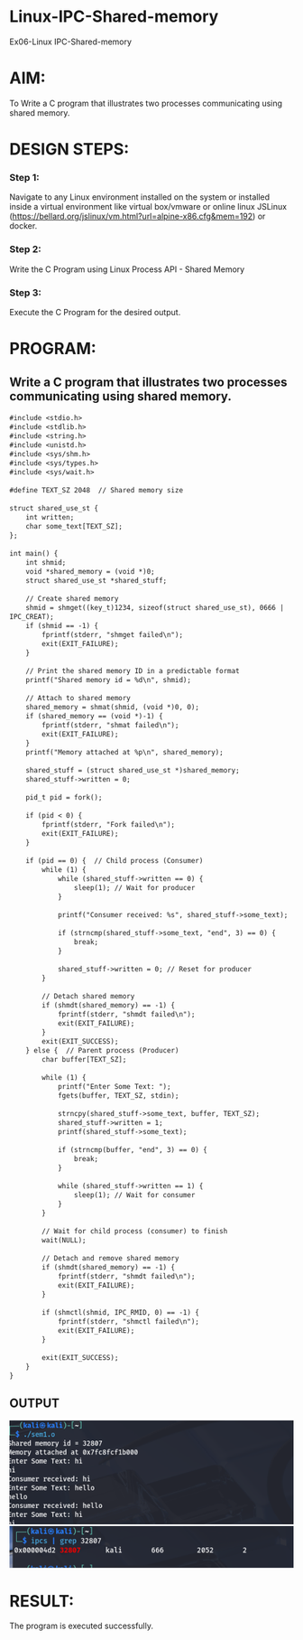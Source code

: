 # Linux-IPC-Shared-memory
Ex06-Linux IPC-Shared-memory

# AIM:
To Write a C program that illustrates two processes communicating using shared memory.

# DESIGN STEPS:

### Step 1:

Navigate to any Linux environment installed on the system or installed inside a virtual environment like virtual box/vmware or online linux JSLinux (https://bellard.org/jslinux/vm.html?url=alpine-x86.cfg&mem=192) or docker.

### Step 2:

Write the C Program using Linux Process API - Shared Memory

### Step 3:

Execute the C Program for the desired output. 

# PROGRAM:

## Write a C program that illustrates two processes communicating using shared memory.

    #include <stdio.h>
    #include <stdlib.h>
    #include <string.h>
    #include <unistd.h>
    #include <sys/shm.h>
    #include <sys/types.h>
    #include <sys/wait.h>

    #define TEXT_SZ 2048  // Shared memory size

    struct shared_use_st {
        int written;  
        char some_text[TEXT_SZ];
    };

    int main() {
        int shmid;
        void *shared_memory = (void *)0;
        struct shared_use_st *shared_stuff;

        // Create shared memory
        shmid = shmget((key_t)1234, sizeof(struct shared_use_st), 0666 | IPC_CREAT);
        if (shmid == -1) {
            fprintf(stderr, "shmget failed\n");
            exit(EXIT_FAILURE);
        }
        
        // Print the shared memory ID in a predictable format
        printf("Shared memory id = %d\n", shmid);
        
        // Attach to shared memory
        shared_memory = shmat(shmid, (void *)0, 0);
        if (shared_memory == (void *)-1) {
            fprintf(stderr, "shmat failed\n");
            exit(EXIT_FAILURE);
        }
        printf("Memory attached at %p\n", shared_memory);
        
        shared_stuff = (struct shared_use_st *)shared_memory;
        shared_stuff->written = 0;

        pid_t pid = fork();
        
        if (pid < 0) {
            fprintf(stderr, "Fork failed\n");
            exit(EXIT_FAILURE);
        }

        if (pid == 0) {  // Child process (Consumer)
            while (1) {
                while (shared_stuff->written == 0) {
                    sleep(1); // Wait for producer
                }

                printf("Consumer received: %s", shared_stuff->some_text);

                if (strncmp(shared_stuff->some_text, "end", 3) == 0) {
                    break;
                }

                shared_stuff->written = 0; // Reset for producer
            }

            // Detach shared memory
            if (shmdt(shared_memory) == -1) {
                fprintf(stderr, "shmdt failed\n");
                exit(EXIT_FAILURE);
            }
            exit(EXIT_SUCCESS);
        } else {  // Parent process (Producer)
            char buffer[TEXT_SZ];

            while (1) {
                printf("Enter Some Text: ");
                fgets(buffer, TEXT_SZ, stdin);

                strncpy(shared_stuff->some_text, buffer, TEXT_SZ);
                shared_stuff->written = 1;
                printf(shared_stuff->some_text);

                if (strncmp(buffer, "end", 3) == 0) {
                    break;
                }

                while (shared_stuff->written == 1) {
                    sleep(1); // Wait for consumer
                }
            }

            // Wait for child process (consumer) to finish
            wait(NULL);

            // Detach and remove shared memory
            if (shmdt(shared_memory) == -1) {
                fprintf(stderr, "shmdt failed\n");
                exit(EXIT_FAILURE);
            }
            
            if (shmctl(shmid, IPC_RMID, 0) == -1) {
                fprintf(stderr, "shmctl failed\n");
                exit(EXIT_FAILURE);
            }

            exit(EXIT_SUCCESS);
        }
    }




## OUTPUT

![alt text](img/sem1.o.png)
![alt text](img/ipcs.png)

# RESULT:
The program is executed successfully.
